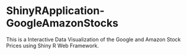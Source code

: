 # ShinyRApplication-GoogleAmazonStocks

This is a Interactive Data Visualization of the Google and Amazon Stock Prices using Shiny R Web Framework.


